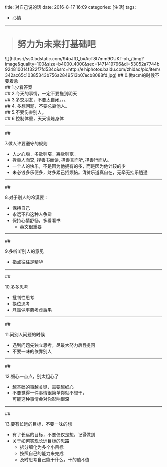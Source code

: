 ﻿title: 对自己说的话
date: 2016-8-17 16:09
categories: [生活]
tags:
- 心情
---
<blockquote class="blockquote-center"><h1>努力为未来打基础吧</h1></blockquote>
![](https://ss0.bdstatic.com/94oJfD_bAAcT8t7mm9GUKT-xh_/timg?image&quality=100&size=b4000_4000&sec=1471419796&di=53052a7744b924810014f322f7fd534c&src=http://e.hiphotos.baidu.com/zhidao/pic/item/342ac65c10385343b756a2849513b07ecb8088fd.jpg)
## 0.做acm的时候不要着急 <br />
## 1.少看答案 <br />
## 2.今天的事情，一定不要拖到明天 <br />
<!--more-->
## 3.多交朋友，不要太自闭。。。 <br />
## 4. 多想问题，不要总靠他人。<br />
## 5.不要伤害别人。<br />
## 6.控制体重，天天锻炼身体</p>
<hr />
## <p>7.做人许要遵守的规则</p>
<ul>
<li>人之心胸，多欲则窄，寡欲则宽。</li>
<li>­择善人而交, 择善书而读, 择善言而听, 择善行而从。</li>
<li> ­一个人的快乐，不是因为他拥有的多，而是因为他计较的少</li>
<li>未必钱多乐便多，财多累己招烦恼。清贫乐道真自在，无牵无挂乐逍遥</li></ul>
<hr />
## <p>8.对于别人的冷漠要：</p>
<ul>
<li>保持自己</li>
<li>永远不和这种人争辩</li>
<li>保持心情舒畅，多看看书<ul><li>英文很重要</li></ul></li>
</ul>
<hr />
## <p>9.多听听别人的意见</p>
<ul>
<li>指点往往是精华</li></ul>
<hr />
## <p>10.多多思考</p>
<ul>
<li>批判性思考</li>
<li>换位思考</li>
<li> 凡是做事要考虑后果 </li>
</ul>
<hr />
## <p>11.问别人问题的时候</p>
<ul>
<li>遇到问题先独立思考，尽最大努力后再提问</li>
<li> 不要一味的依靠别人</li>
</ul>
<hr />
## <p>12.细心一点点，别太粗心了</p>
<ul>
<li>越基础的事越关键，需要越细心</li>
<li>不要觉得一件事情很简单你就不想干，</br>可能这种事情会对你影响很深</li>
</ul>
<hr />
## <p>13.要有长远的目标，不要一味的想</p>
<ul>
<li>有了长远的目标，不要仅仅是想，记得做到</li>
<li>关于如何实现长远目标的思路
<ul>
<li>拆分细化为多个小目标</li>
<li>按照自己的能力来完成</li>
<li>及时思考自己能干什么，干的值不值</li></ul></li></ul>